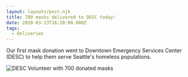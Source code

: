 ```yaml
---
layout: layouts/post.njk
title: 700 masks delivered to DESC today!
date: 2020-03-23T16:20:00.000Z
tags:
  - Deliveries
---
```

Our first mask donation went to Downtown Emergency Services Center (DESC) to help them serve Seattle's homeless populations.

![DESC Volunteer with 700 donated masks](/images/89938363_10105299102338403_3498255526926483456_o.jpg)